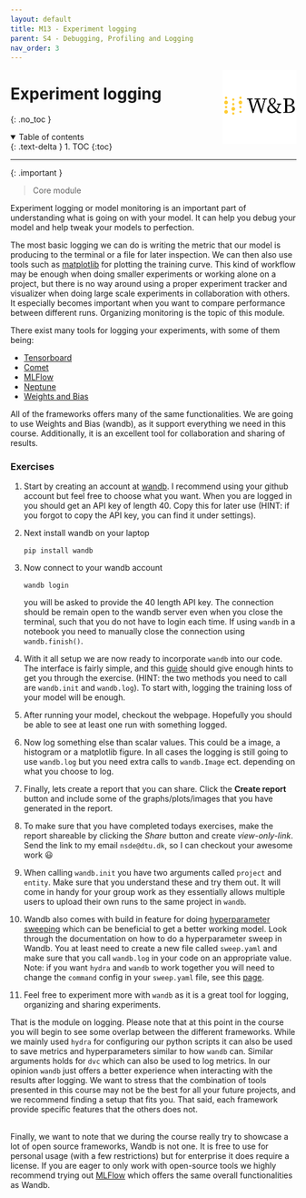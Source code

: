 ```yaml
---
layout: default
title: M13 - Experiment logging
parent: S4 - Debugging, Profiling and Logging
nav_order: 3
---
```


<img style="float: right;" src="../figures/icons/w&b.png" width="130"> 

# Experiment logging
{: .no_toc }

<details open markdown="block">
  <summary>
    Table of contents
  </summary>
  {: .text-delta }
1. TOC
{:toc}
</details>

---

{: .important }
> Core module

Experiment logging or model monitoring is an important part of understanding what is going on with your model. 
It can help you debug your model and help tweak your models to perfection.

The most basic logging we can do is writing the metric that our model is producing to the terminal or a file 
for later inspection. We can then also use tools such as [matplotlib](https://matplotlib.org/) for plotting 
the training curve. This kind of workflow may be enough when doing smaller experiments or working alone on a 
project, but there is no way around using a proper experiment tracker and visualizer when doing large scale 
experiments in collaboration with others. It especially becomes important when you want to compare performance 
between different runs. Organizing monitoring is the topic of this module.

There exist many tools for logging your experiments, with some of them being:
* [Tensorboard](https://www.tensorflow.org/tensorboard)
* [Comet](https://www.comet.ml/site/)
* [MLFlow](https://mlflow.org/)
* [Neptune](https://neptune.ai/)
* [Weights and Bias](https://wandb.ai/site)

All of the frameworks offers many of the same functionalities. We are going to use Weights and Bias (wandb), as it 
support everything we need in this course. Additionally, it is an excellent tool for collaboration and sharing of 
results.

### Exercises

1. Start by creating an account at [wandb](https://wandb.ai/site). I recommend using your github account but feel
   free to choose what you want. When you are logged in you should get an API key of length 40. Copy this for later
   use (HINT: if you forgot to copy the API key, you can find it under settings).

2. Next install wandb on your laptop
   ```
   pip install wandb
   ```

3. Now connect to your wandb account
   ```
   wandb login
   ```
   you will be asked to provide the 40 length API key. The connection should be remain open to the wandb server
   even when you close the terminal, such that you do not have to login each time. If using `wandb` in a notebook 
   you need to manually close the connection using `wandb.finish()`.

4. With it all setup we are now ready to incorporate `wandb` into our code. The interface is fairly simple, and
   this [guide](https://docs.wandb.ai/guides/integrations/pytorch) should give enough hints to get you through
   the exercise. (HINT: the two methods you need to call are `wandb.init` and `wandb.log`). To start with, logging
   the training loss of your model will be enough.

5. After running your model, checkout the webpage. Hopefully you should be able to see at least one run with something
   logged.

6. Now log something else than scalar values. This could be a image, a histogram or a matplotlib figure. In all
   cases the logging is still going to use `wandb.log` but you need extra calls to `wandb.Image` ect. depending
   on what you choose to log.

7. Finally, lets create a report that you can share. Click the **Create report** button and include some of the
   graphs/plots/images that you have generated in the report.

8. To make sure that you have completed todays exercises, make the report shareable by clicking the *Share* button
   and create *view-only-link*. Send the link to my email `nsde@dtu.dk`, so I can checkout your awesome work 😃

9. When calling `wandb.init` you have two arguments called `project` and `entity`. Make sure that you understand these
   and try them out. It will come in handy for your group work as they essentially allows multiple users to upload their
   own runs to the same project in `wandb`.

9. Wandb also comes with build in feature for doing [hyperparameter sweeping](https://docs.wandb.ai/guides/sweeps)
   which can be beneficial to get a better working model. Look through the documentation on how to do a hyperparameter
   sweep in Wandb. You at least need to create a new file called `sweep.yaml` and make sure that you call `wandb.log`
   in your code on an appropriate value. Note: if you want `hydra` and `wandb` to work together you will need to change
   the `command` config in your `sweep.yaml` file, see this 
   [page](https://docs.wandb.ai/guides/sweeps/define-sweep-configuration).

10. Feel free to experiment more with `wandb` as it is a great tool for logging, organizing and sharing experiments.

That is the module on logging. Please note that at this point in the course you will begin to see some overlap between 
the different frameworks. While we mainly used `hydra` for configuring our python scripts it can also be used to save 
metrics and hyperparameters similar to how `wandb` can. Similar arguments holds for `dvc` which can also be used to 
log metrics. In our opinion `wandb` just offers a better experience when interacting with the results after logging. 
We want to stress that the combination of tools presented in this course may not be the best for all your future 
projects, and we recommend finding a setup that fits you. That said, each framework provide specific features 
that the others does not.

\
Finally, we want to note that we during the course really try to showcase a lot of open source frameworks, Wandb is not
one. It is free to use for personal usage (with a few restrictions) but for enterprise it does require a license. If you
are eager to only work with open-source tools we highly recommend trying out [MLFlow](https://mlflow.org/) which offers
the same overall functionalities as Wandb.